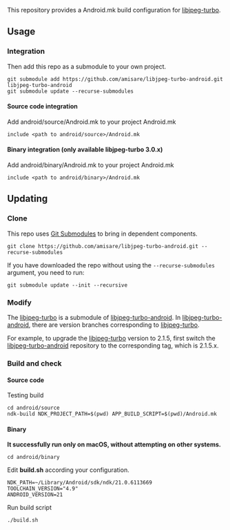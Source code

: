 This repository provides a Android.mk build configuration for [libjpeg-turbo](http://libjpeg-turbo.virtualgl.org/).

## Usage

### Integration

Then add this repo as a submodule to your own project.

```
git submodule add https://github.com/amisare/libjpeg-turbo-android.git libjpeg-turbo-android
git submodule update --recurse-submodules
```

#### Source code integration

Add android/source/Android.mk to your project Android.mk

```
include <path to android/source>/Android.mk
```

#### Binary integration (only available libjpeg-turbo 3.0.x)

Add android/binary/Android.mk to your project Android.mk

```
include <path to android/binary>/Android.mk
```

## Updating

### Clone

This repo uses [Git Submodules](https://git-scm.com/book/en/v2/Git-Tools-Submodules) to bring in dependent components.

```
git clone https://github.com/amisare/libjpeg-turbo-android.git --recurse-submodules
```

If you have downloaded the repo without using the `--recurse-submodules` argument, you need to run:
```
git submodule update --init --recursive
```

### Modify

The [libjpeg-turbo](https://github.com/libjpeg-turbo/libjpeg-turbo.git) is a submodule of [libjpeg-turbo-android](https://github.com/amisare/libjpeg-turbo-android.git). In [libjpeg-turbo-android](https://github.com/amisare/libjpeg-turbo-android.git), there are version branches corresponding to [libjpeg-turbo](https://github.com/libjpeg-turbo/libjpeg-turbo.git).

For example, to upgrade the [libjpeg-turbo](https://github.com/libjpeg-turbo/libjpeg-turbo.git) version to 2.1.5, first switch the [libjpeg-turbo-android](https://github.com/amisare/libjpeg-turbo-android.git) repository to the corresponding tag, which is 2.1.5.x.

### Build and check
#### Source code

Testing build

```
cd android/source
ndk-build NDK_PROJECT_PATH=$(pwd) APP_BUILD_SCRIPT=$(pwd)/Android.mk
```

#### Binary

**It successfully run only on macOS, without attempting on other systems.**

```
cd android/binary
```

Edit **build.sh** according your configuration.
```
NDK_PATH=~/Library/Android/sdk/ndk/21.0.6113669
TOOLCHAIN_VERSION="4.9"
ANDROID_VERSION=21
```

Run build script
```
./build.sh
```
